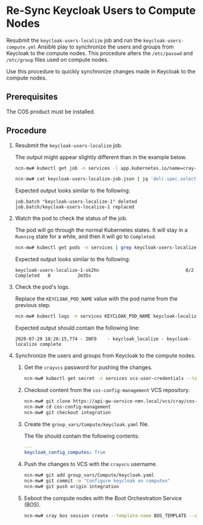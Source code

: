 # Re-Sync Keycloak Users to Compute Nodes

Resubmit the `keycloak-users-localize` job and run the `keycloak-users-compute.yml` Ansible play to synchronize the users and groups from Keycloak to the compute nodes.
This procedure alters the `/etc/passwd` and `/etc/group` files used on compute nodes.

Use this procedure to quickly synchronize changes made in Keycloak to the compute nodes.

## Prerequisites

The COS product must be installed.

## Procedure

1. Resubmit the `keycloak-users-localize` job.

    The output might appear slightly different than in the example below.

    ```bash
    ncn-mw# kubectl get job -n services -l app.kubernetes.io/name=cray-keycloak-users-localize -ojson | jq '.items[0]' > keycloak-users-localize-job.json

    ncn-mw# cat keycloak-users-localize-job.json | jq 'del(.spec.selector)' | jq 'del(.spec.template.metadata.labels)' | kubectl replace --force -f -
    ```

    Expected output looks similar to the following:

    ```text
    job.batch "keycloak-users-localize-1" deleted
    job.batch/keycloak-users-localize-1 replaced
    ```

1. Watch the pod to check the status of the job.

    The pod will go through the normal Kubernetes states. It will stay in a `Running` state for a while, and then it will go to `Completed`.

    ```bash
    ncn-mw# kubectl get pods -n services | grep keycloak-users-localize
    ```

    Expected output looks similar to the following:

    ```text
    keycloak-users-localize-1-sk2hn                                0/2     Completed   0          2m35s
    ```

1. Check the pod's logs.

    Replace the `KEYCLOAK_POD_NAME` value with the pod name from the previous step.

    ```bash
    ncn-mw# kubectl logs -n services KEYCLOAK_POD_NAME keycloak-localize
    ```

    Expected output should contain the following line:

    ```text
    2020-07-20 18:26:15,774 - INFO    - keycloak_localize - keycloak-localize complete
    ```

1. Synchronize the users and groups from Keycloak to the compute nodes.

    1. Get the `crayvcs` password for pushing the changes.

        ```bash
        ncn-mw# kubectl get secret -n services vcs-user-credentials --template={{.data.vcs_password}} | base64 --decode
        ```

    1. Checkout content from the `cos-config-management` VCS repository.

        ```bash
        ncn-mw# git clone https://api-gw-service-nmn.local/vcs/cray/cos-config-management.git
        ncn-mw# cd cos-config-management
        ncn-mw# git checkout integration
        ```

    1. Create the `group_vars/Compute/keycloak.yaml` file.

        The file should contain the following contents:

        ```yaml
        ---
        keycloak_config_computes: True
        ```

    1. Push the changes to VCS with the `crayvcs` username.

        ```bash
        ncn-mw# git add group_vars/Compute/keycloak.yaml
        ncn-mw# git commit -m "Configure keycloak on computes"
        ncn-mw# git push origin integration
        ```

    1. Eeboot the compute nodes with the Boot Orchestration Service \(BOS\).

        ```bash
        ncn-mw# cray bos session create --template-name BOS_TEMPLATE --operation reboot
        ```
